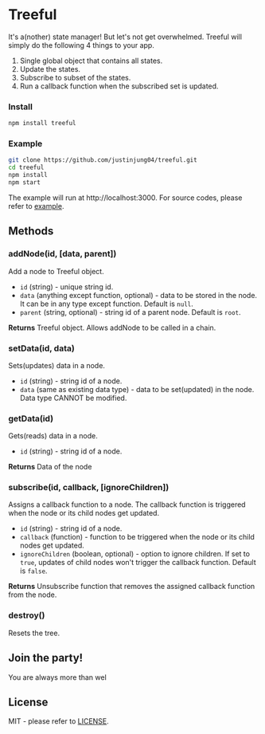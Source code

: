 # Treeful

It's a(nother) state manager! But let's not get overwhelmed. Treeful will simply do the following 4 things to your app.

1. Single global object that contains all states.
2. Update the states.
3. Subscribe to subset of the states.
4. Run a callback function when the subscribed set is updated.

### Install
```sh
npm install treeful
```

### Example
```sh
git clone https://github.com/justinjung04/treeful.git
cd treeful
npm install
npm start
```
The example will run at http://localhost:3000. For source codes, please refer to [example](./example).

## Methods

### addNode(id, [data, parent])
Add a node to Treeful object.
* `id` (string) - unique string id.
* `data` (anything except function, optional) - data to be stored in the node. It can be in any type except function. Default is `null`.
* `parent` (string, optional) - string id of a parent node. Default is `root`.

**Returns** Treeful object. Allows addNode to be called in a chain.

### setData(id, data)
Sets(updates) data in a node.
* `id` (string) - string id of a node.
* `data` (same as existing data type) - data to be set(updated) in the node. Data type CANNOT be modified.

### getData(id)
Gets(reads) data in a node.
* `id` (string) - string id of a node.

**Returns** Data of the node

### subscribe(id, callback, [ignoreChildren])
Assigns a callback function to a node. The callback function is triggered when the node or its child nodes get updated.
* `id` (string) - string id of a node.
* `callback` (function) - function to be triggered when the node or its child nodes get updated.
* `ignoreChildren` (boolean, optional) - option to ignore children. If set to `true`, updates of child nodes won't trigger the callback function. Default is `false`.

**Returns** Unsubscribe function that removes the assigned callback function from the node.

### destroy()
Resets the tree.

## Join the party!
You are always more than wel

## License
MIT - please refer to [LICENSE](LICENSE).